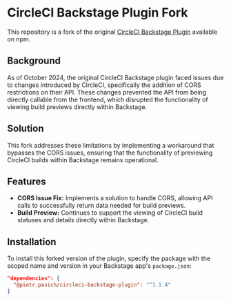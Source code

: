 # CircleCI Backstage Plugin Fork

This repository is a fork of the original [CircleCI Backstage Plugin](https://www.npmjs.com/package/@circleci/backstage-plugin?activeTab=code) available on npm.

## Background
As of October 2024, the original CircleCI Backstage plugin faced issues due to changes introduced by CircleCI, specifically the addition of CORS restrictions on their API. These changes prevented the API from being directly callable from the frontend, which disrupted the functionality of viewing build previews directly within Backstage.

## Solution
This fork addresses these limitations by implementing a workaround that bypasses the CORS issues, ensuring that the functionality of previewing CircleCI builds within Backstage remains operational.

## Features
- **CORS Issue Fix:** Implements a solution to handle CORS, allowing API calls to successfully return data needed for build previews.
- **Build Preview:** Continues to support the viewing of CircleCI build statuses and details directly within Backstage.

## Installation
To install this forked version of the plugin, specify the package with the scoped name and version in your Backstage app's `package.json`:

```json
"dependencies": {
  "@piotr.pasich/circleci-backstage-plugin": "^1.1.4"
}
